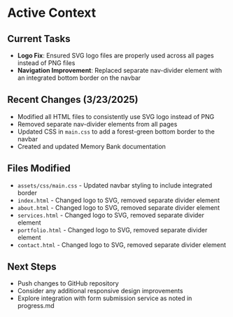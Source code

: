 # Active Context

## Current Tasks
- **Logo Fix**: Ensured SVG logo files are properly used across all pages instead of PNG files
- **Navigation Improvement**: Replaced separate nav-divider element with an integrated bottom border on the navbar

## Recent Changes (3/23/2025)
- Modified all HTML files to consistently use SVG logo instead of PNG
- Removed separate nav-divider elements from all pages
- Updated CSS in `main.css` to add a forest-green bottom border to the navbar
- Created and updated Memory Bank documentation

## Files Modified
- `assets/css/main.css` - Updated navbar styling to include integrated border
- `index.html` - Changed logo to SVG, removed separate divider element
- `about.html` - Changed logo to SVG, removed separate divider element
- `services.html` - Changed logo to SVG, removed separate divider element
- `portfolio.html` - Changed logo to SVG, removed separate divider element
- `contact.html` - Changed logo to SVG, removed separate divider element

## Next Steps
- Push changes to GitHub repository
- Consider any additional responsive design improvements
- Explore integration with form submission service as noted in progress.md
